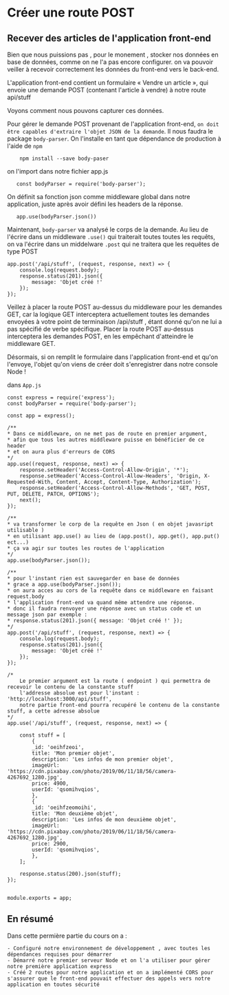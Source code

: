 # Créer une route POST

## Recever des articles de l'application front-end

Bien que nous puissions pas , pour le monement , stocker nos données en base de données, comme on ne l'a pas encore configurer.
on va pouvoir veiller à recevoir correctement les données du front-end vers le back-end.

L'application front-end contient un formulaire « Vendre un article », 
qui envoie une demande POST (contenant l'article à vendre) à notre route api/stuff 

Voyons comment nous pouvons capturer ces données.

Pour gérer le demande POST provenant de l'application front-end, 
`on doit être capables d'extraire l'objet JSON de la demande`. 
Il nous faudra le package `body-parser`. 
On l'installe en tant que dépendance de production à l'aide de `npm`

`    npm install --save body-paser`

on l'import dans notre fichier app.js

`   const bodyParser = require('body-parser');`

On définit sa fonction json comme middleware global dans notre application, 
juste après avoir défini les headers de la réponse.

`   app.use(bodyParser.json())`

Maintenant, `body-parser` va analysé le corps de la demande. Au lieu de l'écrire dans un middleware `.use()` qui traiterait toutes toutes les requêts,
on va l'écrire dans un middelware `.post` qui ne traitera que les requêtes de type POST

    app.post('/api/stuff', (request, response, next) => {
        console.log(request.body);
        response.status(201).json({
            message: 'Objet créé !'
        });
    });

Veillez à placer la route POST au-dessus du middleware pour les demandes GET, 
car la logique GET interceptera actuellement toutes les demandes envoyées à votre point de terminaison /api/stuff , 
étant donné qu'on ne lui a pas spécifié de verbe spécifique. 
Placer la route POST au-dessus interceptera les demandes POST, 
en les empêchant d'atteindre le middleware GET.

Désormais, si on remplit le formulaire dans l'application front-end et qu'on l'envoye, 
l'objet qu'on viens de créer doit s'enregistrer dans notre console Node !


dans `App.js`

    const express = require('express');
    const bodyParser = require('body-parser');

    const app = express();

    /**
    * Dans ce middleware, on ne met pas de route en premier argument, 
    * afin que tous les autres middleware puisse en bénéficier de ce header
    * et on aura plus d'erreurs de CORS
    */
    app.use((request, response, next) => {
        response.setHeader('Access-Control-Allow-Origin', '*');
        response.setHeader('Access-Control-Allow-Headers', 'Origin, X-Requested-With, Content, Accept, Content-Type, Authorization');
        response.setHeader('Access-Control-Allow-Methods', 'GET, POST, PUT, DELETE, PATCH, OPTIONS');
        next();
    });

    /**
    * va transformer le corp de la requête en Json ( en objet javasript utilisable )
    * en utilisant app.use() au lieu de (app.post(), app.get(), app.put() ect...) 
    * ça va agir sur toutes les routes de l'application 
    */
    app.use(bodyParser.json());

    /**
    * pour l'instant rien est sauvegarder en base de données
    * grace a app.use(bodyParser.json()); 
    * on aura acces au cors de la requête dans ce middleware en faisant request.body
    * l'application front-end va quand même attendre une réponse.
    * donc il faudra renvoyer une réponse avec un status code et un message json par exemple :
    * response.status(201).json({ message: 'Objet créé !' });
    */
    app.post('/api/stuff', (request, response, next) => {
        console.log(request.body);
        response.status(201).json({
            message: 'Objet créé !'
        });
    });

    /* 
        Le premier argument est la route ( endpoint ) qui permettra de recevoir le contenu de la constante stuff
        l'addresse absolue est pour l'instant : 'http://localhost:3000/api/stuff',
        notre partie front-end pourra recupéré le contenu de la constante stuff, a cette adresse absolue
    */
    app.use('/api/stuff', (request, response, next) => {
        
        const stuff = [
            {
            _id: 'oeihfzeoi',
            title: 'Mon premier objet',
            description: 'Les infos de mon premier objet',
            imageUrl: 'https://cdn.pixabay.com/photo/2019/06/11/18/56/camera-4267692_1280.jpg',
            price: 4900,
            userId: 'qsomihvqios',
            },
            {
            _id: 'oeihfzeomoihi',
            title: 'Mon deuxième objet',
            description: 'Les infos de mon deuxième objet',
            imageUrl: 'https://cdn.pixabay.com/photo/2019/06/11/18/56/camera-4267692_1280.jpg',
            price: 2900,
            userId: 'qsomihvqios',
            },
        ];

        response.status(200).json(stuff);
    });


    module.exports = app;

## En résumé

Dans cette permière partie du cours on a :

    - Configuré notre environnement de développement , avec toutes les dépendances requises pour démarrer
    - Démarré notre premier serveur Node et on l'a utiliser pour gérer notre première application express
    - Créé 2 routes pour notre application et on a implémenté CORS pour s'assurer que le front-end pouvait effectuer des appels vers notre application en toutes sécurité